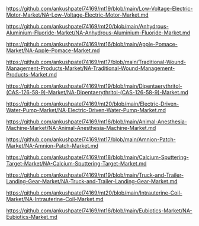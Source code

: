 <p><a href="https://github.com/ankushpatel74169/mt19/blob/main/Low-Voltage-Electric-Motor-Market/NA-Low-Voltage-Electric-Motor-Market.md">https://github.com/ankushpatel74169/mt19/blob/main/Low-Voltage-Electric-Motor-Market/NA-Low-Voltage-Electric-Motor-Market.md</a></p><p><a href="https://github.com/ankushpatel74169/mt20/blob/main/Anhydrous-Aluminium-Fluoride-Market/NA-Anhydrous-Aluminium-Fluoride-Market.md">https://github.com/ankushpatel74169/mt20/blob/main/Anhydrous-Aluminium-Fluoride-Market/NA-Anhydrous-Aluminium-Fluoride-Market.md</a></p><p><a href="https://github.com/ankushpatel74169/mt16/blob/main/Apple-Pomace-Market/NA-Apple-Pomace-Market.md">https://github.com/ankushpatel74169/mt16/blob/main/Apple-Pomace-Market/NA-Apple-Pomace-Market.md</a></p><p><a href="https://github.com/ankushpatel74169/mt17/blob/main/Traditional-Wound-Management-Products-Market/NA-Traditional-Wound-Management-Products-Market.md">https://github.com/ankushpatel74169/mt17/blob/main/Traditional-Wound-Management-Products-Market/NA-Traditional-Wound-Management-Products-Market.md</a></p><p><a href="https://github.com/ankushpatel74169/mt19/blob/main/Dipentaerythritol-(CAS-126-58-9)-Market/NA-Dipentaerythritol-(CAS-126-58-9)-Market.md">https://github.com/ankushpatel74169/mt19/blob/main/Dipentaerythritol-(CAS-126-58-9)-Market/NA-Dipentaerythritol-(CAS-126-58-9)-Market.md</a></p><p><a href="https://github.com/ankushpatel74169/mt20/blob/main/Electric-Driven-Water-Pump-Market/NA-Electric-Driven-Water-Pump-Market.md">https://github.com/ankushpatel74169/mt20/blob/main/Electric-Driven-Water-Pump-Market/NA-Electric-Driven-Water-Pump-Market.md</a></p><p><a href="https://github.com/ankushpatel74169/mt16/blob/main/Animal-Anesthesia-Machine-Market/NA-Animal-Anesthesia-Machine-Market.md">https://github.com/ankushpatel74169/mt16/blob/main/Animal-Anesthesia-Machine-Market/NA-Animal-Anesthesia-Machine-Market.md</a></p><p><a href="https://github.com/ankushpatel74169/mt17/blob/main/Amnion-Patch-Market/NA-Amnion-Patch-Market.md">https://github.com/ankushpatel74169/mt17/blob/main/Amnion-Patch-Market/NA-Amnion-Patch-Market.md</a></p><p><a href="https://github.com/ankushpatel74169/mt18/blob/main/Calcium-Sputtering-Target-Market/NA-Calcium-Sputtering-Target-Market.md">https://github.com/ankushpatel74169/mt18/blob/main/Calcium-Sputtering-Target-Market/NA-Calcium-Sputtering-Target-Market.md</a></p><p><a href="https://github.com/ankushpatel74169/mt19/blob/main/Truck-and-Trailer-Landing-Gear-Market/NA-Truck-and-Trailer-Landing-Gear-Market.md">https://github.com/ankushpatel74169/mt19/blob/main/Truck-and-Trailer-Landing-Gear-Market/NA-Truck-and-Trailer-Landing-Gear-Market.md</a></p><p><a href="https://github.com/ankushpatel74169/mt20/blob/main/Intrauterine-Coil-Market/NA-Intrauterine-Coil-Market.md">https://github.com/ankushpatel74169/mt20/blob/main/Intrauterine-Coil-Market/NA-Intrauterine-Coil-Market.md</a></p><p><a href="https://github.com/ankushpatel74169/mt16/blob/main/Eubiotics-Market/NA-Eubiotics-Market.md">https://github.com/ankushpatel74169/mt16/blob/main/Eubiotics-Market/NA-Eubiotics-Market.md</a></p>
